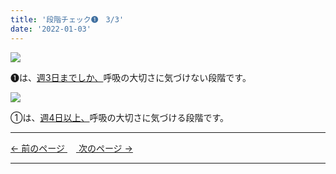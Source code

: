 ```yaml
---
title: '段階チェック➊　3/3'
date: '2022-01-03'
---
```

![](/images/01_1.jpg)

➊は、[週3日までしか、]()呼吸の大切さに気づけない段階です。  

![](/images/01_2.jpg)

①は、[週4日以上、]()呼吸の大切さに気づける段階です。

***
[ ← 前のページ ](/posts/01-2)　[ 次のページ → ](/posts/012-1)
***
